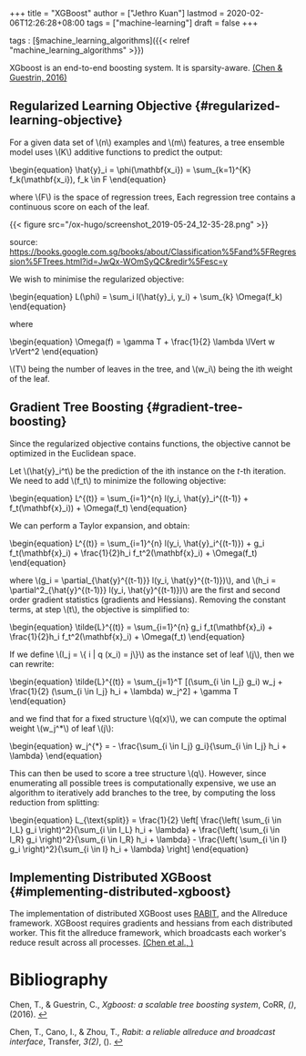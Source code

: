 +++
title = "XGBoost"
author = ["Jethro Kuan"]
lastmod = 2020-02-06T12:26:28+08:00
tags = ["machine-learning"]
draft = false
+++

tags
: [§machine\_learning\_algorithms]({{< relref "machine_learning_algorithms" >}})

XGboost is an end-to-end boosting system. It is sparsity-aware. <a id="27bdf4df88994f426bdfbfa0603a3f15" href="#chen16_xgboos">(Chen \& Guestrin, 2016)</a>


## Regularized Learning Objective {#regularized-learning-objective}

For a given data set of \\(n\\) examples and \\(m\\) features, a tree ensemble
model uses \\(K\\) additive functions to predict the output:

\begin{equation}
  \hat{y}\_i = \phi(\mathbf{x\_i}) = \sum\_{k=1}^{K} f\_k(\mathbf{x\_i}),
  f\_k \in F
\end{equation}

where \\(F\\) is the space of regression trees, Each regression tree
contains a continuous score on each of the leaf.

{{< figure src="/ox-hugo/screenshot_2019-05-24_12-35-28.png" >}}

source:
<https://books.google.com.sg/books/about/Classification%5Fand%5FRegression%5FTrees.html?id=JwQx-WOmSyQC&redir%5Fesc=y>

We wish to minimise the regularized objective:

\begin{equation}
  L(\phi) = \sum\_i l(\hat{y}\_i, y\_i) + \sum\_{k} \Omega(f\_k)
\end{equation}

where

\begin{equation}
  \Omega(f) = \gamma T + \frac{1}{2} \lambda \lVert w \rVert^2
\end{equation}

\\(T\\) being the number of leaves in the tree, and \\(w\_i\\) being the ith
weight of the leaf.


## Gradient Tree Boosting {#gradient-tree-boosting}

Since the regularized objective contains functions, the objective
cannot be optimized in the Euclidean space.

Let \\(\hat{y}\_i^t\\) be the prediction of the ith instance on the $t$-th
iteration. We need to add \\(f\_t\\) to minimize the following objective:

\begin{equation}
  L^{(t)} = \sum\_{i=1}^{n} l(y\_i, \hat{y}\_i^{(t-1)} +
  f\_t(\mathbf{x}\_i)) + \Omega(f\_t)
\end{equation}

We can perform a Taylor expansion, and obtain:

\begin{equation}
  L^{(t)} = \sum\_{i=1}^{n} l(y\_i, \hat{y}\_i^{(t-1)}) + g\_i
  f\_t(\mathbf{x}\_i) + \frac{1}{2}h\_i f\_t^2(\mathbf{x}\_i) + \Omega(f\_t)
\end{equation}

where \\(g\_i = \partial\_{\hat{y}^{(t-1)}} l(y\_i, \hat{y}^{(t-1)})\\), and
\\(h\_i = \partial^2\_{\hat{y}^{(t-1)}} l(y\_i, \hat{y}^{(t-1)})\\) are the
first and second order gradient statistics (gradients and Hessians).
Removing the constant terms, at step \\(t\\), the objective is simplified to:

\begin{equation}
  \tilde{L}^{(t)} = \sum\_{i=1}^{n} g\_i f\_t(\mathbf{x}\_i) + \frac{1}{2}h\_i
  f\_t^2(\mathbf{x}\_i) + \Omega(f\_t)
\end{equation}

If we define \\(I\_j = \\{ i | q (x\_i) = j\\}\\) as the instance set of leaf
\\(j\\), then we can rewrite:

\begin{equation}
  \tilde{L}^{(t)} = \sum\_{j=1}^T [(\sum\_{i \in I\_j} g\_i) w\_j +
  \frac{1}{2} (\sum\_{i \in I\_j} h\_i + \lambda) w\_j^2] + \gamma T
\end{equation}

and we find that for a fixed structure \\(q(x)\\), we can compute the
optimal weight \\(w\_j^\*\\) of leaf \\(j\\):

\begin{equation}
  w\_j^{\*} = - \frac{\sum\_{i \in I\_j} g\_i}{\sum\_{i \in I\_j} h\_i  + \lambda}
\end{equation}

This can then be used to score a tree structure \\(q\\). However, since
enumerating all possible trees is computationally expensive, we use
an algorithm to iteratively add branches to the tree, by computing the
loss reduction from splitting:

\begin{equation}
  L\_{\text{split}} = \frac{1}{2} \left[ \frac{\left( \sum\_{i \in I\_L}
        g\_i \right)^2}{\sum\_{i \in I\_L} h\_i + \lambda} + \frac{\left( \sum\_{i \in I\_R}
        g\_i \right)^2}{\sum\_{i \in I\_R} h\_i + \lambda} - \frac{\left( \sum\_{i \in I}
        g\_i \right)^2}{\sum\_{i \in I} h\_i + \lambda} \right]
\end{equation}


## Implementing Distributed XGBoost {#implementing-distributed-xgboost}

The implementation of distributed XGBoost uses [RABIT](https://github.com/dmlc/rabit), and the
Allreduce framework. XGBoost requires gradients and hessians from each
distributed worker. This fit the allreduce framework, which broadcasts
each worker's reduce result across all processes. <a id="933022bde41826547b7bf7c18f1e9b41" href="#chen3rabit">(Chen et al., )</a>

# Bibliography
<a id="chen16_xgboos" target="_blank">Chen, T., & Guestrin, C., *Xgboost: a scalable tree boosting system*, CoRR, *()*,  (2016). </a> [↩](#27bdf4df88994f426bdfbfa0603a3f15)

<a id="chen3rabit" target="_blank">Chen, T., Cano, I., & Zhou, T., *Rabit: a reliable allreduce and broadcast interface*, Transfer, *3(2)*,  (). </a> [↩](#933022bde41826547b7bf7c18f1e9b41)
